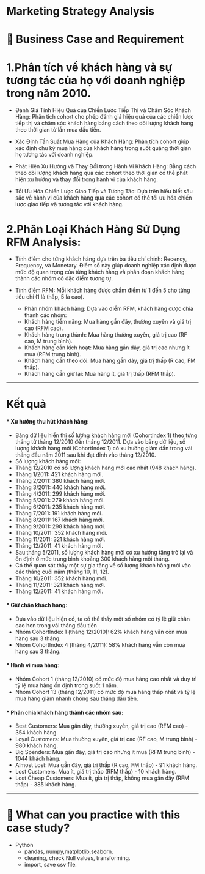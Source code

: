 #  Marketing Strategy Analysis

# :briefcase: Business Case and Requirement
#  1.Phân tích về khách hàng và sự tương tác của họ với doanh nghiệp trong năm 2010. 

* Đánh Giá Tính Hiệu Quả của Chiến Lược Tiếp Thị và Chăm Sóc Khách Hàng: Phân tích cohort cho phép đánh giá hiệu quả của các chiến lược tiếp thị và chăm sóc khách hàng bằng cách theo dõi lượng khách hàng theo thời gian từ lần mua đầu tiên.

* Xác Định Tần Suất Mua Hàng của Khách Hàng: Phân tích cohort giúp xác định chu kỳ mua hàng của khách hàng trong suốt quãng thời gian họ tương tác với doanh nghiệp.

* Phát Hiện Xu Hướng và Thay Đổi trong Hành Vi Khách Hàng: Bằng cách theo dõi lượng khách hàng qua các cohort theo thời gian có thể phát hiện xu hướng và thay đổi trong hành vi của khách hàng.

* Tối Ưu Hóa Chiến Lược Giao Tiếp và Tương Tác: Dựa trên hiểu biết sâu sắc về hành vi của khách hàng qua các cohort có thể tối ưu hóa chiến lược giao tiếp và tương tác với khách hàng.
  
#  2.Phân Loại Khách Hàng Sử Dụng RFM Analysis:

* Tính điểm cho từng khách hàng dựa trên ba tiêu chí chính: Recency, Frequency, và Monetary. Điểm số này giúp doanh nghiệp xác định được mức độ quan trọng của từng khách hàng và phân đoạn khách hàng thành các nhóm có đặc điểm tương tự.

* Tính điểm RFM: Mỗi khách hàng được chấm điểm từ 1 đến 5 cho từng tiêu chí (1 là thấp, 5 là cao).
  - Phân nhóm khách hàng: Dựa vào điểm RFM, khách hàng được chia thành các nhóm:
  - Khách hàng tiềm năng: Mua hàng gần đây, thường xuyên và giá trị cao (RFM cao).
  - Khách hàng trung thành: Mua hàng thường xuyên, giá trị cao (RF cao, M trung bình).
  - Khách hàng cần kích hoạt: Mua hàng gần đây, giá trị cao nhưng ít mua (RFM trung bình).
  - Khách hàng cần theo dõi: Mua hàng gần đây, giá trị thấp (R cao, FM thấp).
  - Khách hàng cần giữ lại: Mua hàng ít, giá trị thấp (RFM thấp).
  
---

# Kết quả

#### * Xu hướng thu hút khách hàng:

- Bảng dữ liệu hiển thị số lượng khách hàng mới (CohortIndex 1) theo từng tháng từ tháng 12/2010 đến tháng 12/2011.
Dựa vào bảng dữ liệu, số lượng khách hàng mới (CohortIndex 1) có xu hướng giảm dần trong vài tháng đầu năm 2011 sau khi đạt đỉnh vào tháng 12/2010.
- Số lượng khách hàng mới:
 - Tháng 12/2010 có số lượng khách hàng mới cao nhất (948 khách hàng).
 - Tháng 1/2011: 421 khách hàng mới.
 - Tháng 2/2011: 380 khách hàng mới.
 - Tháng 3/2011: 440 khách hàng mới.
 - Tháng 4/2011: 299 khách hàng mới.
 - Tháng 5/2011: 279 khách hàng mới.
 - Tháng 6/2011: 235 khách hàng mới.
 - Tháng 7/2011: 191 khách hàng mới.
 - Tháng 8/2011: 167 khách hàng mới.
 - Tháng 9/2011: 298 khách hàng mới.
 - Tháng 10/2011: 352 khách hàng mới.
 - Tháng 11/2011: 321 khách hàng mới.
 - Tháng 12/2011: 41 khách hàng mới.
 - Sau tháng 5/2011, số lượng khách hàng mới có xu hướng tăng trở lại và ổn định ở mức trung bình khoảng 300 khách hàng mỗi tháng.
 - Có thể quan sát thấy một sự gia tăng về số lượng khách hàng mới vào các tháng cuối năm (tháng 10, 11, 12).
 - Tháng 10/2011: 352 khách hàng mới.
 - Tháng 11/2011: 321 khách hàng mới.
 - Tháng 12/2011: 41 khách hàng mới.
#### * Giữ chân khách hàng:

- Dựa vào dữ liệu hiện có, ta có thể thấy một số nhóm có tỷ lệ giữ chân cao hơn trong vài tháng đầu tiên
- Nhóm CohortIndex 1 (tháng 12/2010): 62% khách hàng vẫn còn mua hàng sau 3 tháng.
- Nhóm CohortIndex 4 (tháng 4/2011): 58% khách hàng vẫn còn mua hàng sau 3 tháng.

#### * Hành vi mua hàng:
- Nhóm Cohort 1 (tháng 12/2010) có mức độ mua hàng cao nhất và duy trì tỷ lệ mua hàng ổn định trong suốt 1 năm.
- Nhóm Cohort 13 (tháng 12/2011) có mức độ mua hàng thấp nhất và tỷ lệ mua hàng giảm nhanh chóng sau tháng đầu tiên.

#### * Phân chia khách hàng thành các nhóm sau:
- Best Customers: Mua gần đây, thường xuyên, giá trị cao (RFM cao) - 354 khách hàng.
- Loyal Customers: Mua thường xuyên, giá trị cao (RF cao, M trung bình) - 980 khách hàng.
- Big Spenders: Mua gần đây, giá trị cao nhưng ít mua (RFM trung bình) - 1044 khách hàng.
- Almost Lost: Mua gần đây, giá trị thấp (R cao, FM thấp) - 91 khách hàng.
- Lost Customers: Mua ít, giá trị thấp (RFM thấp) - 10 khách hàng.
- Lost Cheap Customers: Mua ít, giá trị thấp, không mua gần đây (RFM thấp) - 385 khách hàng.

---


# 🧾 What can you practice with this case study?
- Python
  - pandas, numpy,matplotlib,seaborn.
  - cleaning, check Null values, transforming.
  - import, save csv file. 

